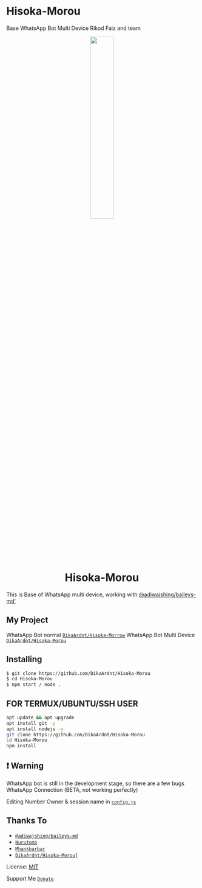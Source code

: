 # Hisoka-Morou
Base WhatsApp Bot Multi Device
Rikod Faiz and team

<p align="center">
	<img src="https://telegra.ph/file/09cc0981ccf07754d0af6.jpg" width="35%" style="margin-left: auto;margin-right: auto;display: block;">
</p>
<h1 align="center">Hisoka-Morou</h1>

This is Base of WhatsApp multi device, working with [@adiwajshing/baileys-md'](https://github.com/adiwajshing/baileys/tree/multi-device)

## My Project
WhatsApp Bot normal [`DikaArdnt/Hisoka-Morrow`](https://github.com/DikaArdnt/Hisoka-Morrow)
WhatsApp Bot Multi Device [`DikaArdnt/Hisoka-Morou`](https://github.com/DikaArdnt/Hisoka-Morou)


## Installing
```bash
$ git clone https://github.com/DikaArdnt/Hisoka-Morou
$ cd Hisoka-Morou
$ npm start / node .
```

## FOR TERMUX/UBUNTU/SSH USER

```bash
apt update && apt upgrade
apt install git -y
apt install nodejs -y
git clone https://github.com/DikaArdnt/Hisoka-Morou
cd Hisoka-Morou
npm install
```

## ❗ Warning
WhatsApp bot is still in the development stage, so there are a few bugs
WhatsApp Connection (BETA, not working perfectly)

Editing Number Owner & session name in [`config.js`](https://github.com/DikaArdnt/Hisoka-Morou/blob/master/config.js#L21)


## Thanks To
* [`@adiwajshing/baileys-md`](https://github.com/adiwajshing/baileys/tree/multi-device)
* [`Nurutomo`](https://github.com/Nurutomo)
* [`Mhankbarbar`](https://github.com/MhankBarBar)
* [`DikaArdnt/Hisoka-Morou]`](https://github.com/DikaArdnt/Hisoka-Morou)

License: [MIT](https://en.wikipedia.org/wiki/MIT_License)

Support Me [`Donate`](https://ko-fi.com/cak_haho)

